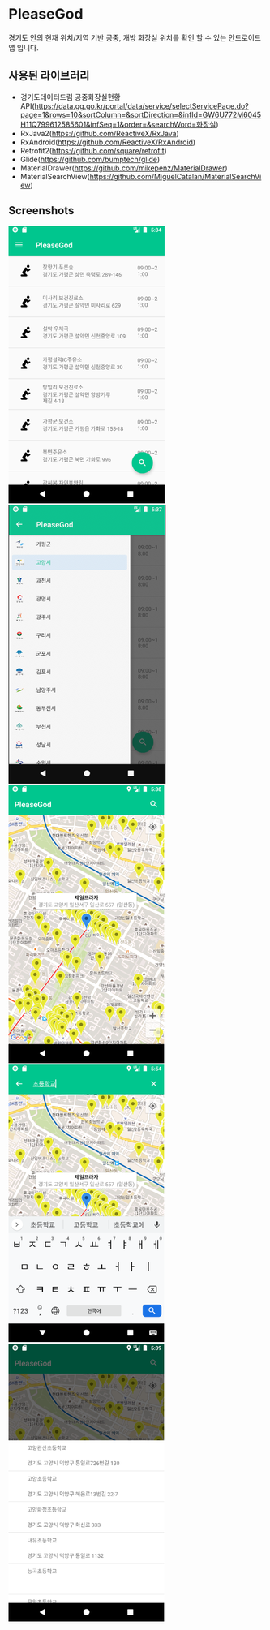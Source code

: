 # PleaseGod
경기도 안의 현재 위치/지역 기반 공중, 개방 화장실 위치를 확인 할 수 있는 안드로이드 앱 입니다.

## 사용된 라이브러리
- 경기도데이터드림 공중화장실현황 API(https://data.gg.go.kr/portal/data/service/selectServicePage.do?page=1&rows=10&sortColumn=&sortDirection=&infId=GW6U772M6045H11Q799612585601&infSeq=1&order=&searchWord=화장실)
- RxJava2(https://github.com/ReactiveX/RxJava)
- RxAndroid(https://github.com/ReactiveX/RxAndroid)
- Retrofit2(https://github.com/square/retrofit)
- Glide(https://github.com/bumptech/glide)
- MaterialDrawer(https://github.com/mikepenz/MaterialDrawer)
- MaterialSearchView(https://github.com/MiguelCatalan/MaterialSearchView)

## Screenshots
<img src="screenshots/1.png"/>
<img src="screenshots/2.png"/>
<img src="screenshots/3.png"/>
<img src="screenshots/4.png"/>
<img src="screenshots/5.png"/>